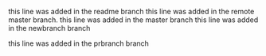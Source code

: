 this line was added in the readme branch
this line was added in the remote master branch.
this line was added in the master branch
this line was added in the newbranch branch

this line was added in the prbranch branch